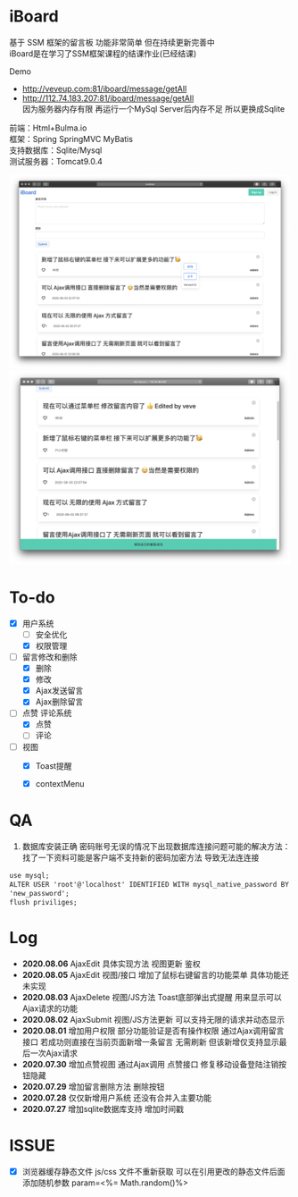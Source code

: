 # iBoard

基于 SSM 框架的留言板 功能非常简单 但在持续更新完善中<br>
iBoard是在学习了SSM框架课程的结课作业(已经结课)

Demo
+ http://veveup.com:81/iboard/message/getAll
+ http://112.74.183.207:81/iboard/message/getAll <br>
因为服务器内存有限 再运行一个MySql Server后内存不足 所以更换成Sqlite

前端：Html+Bulma.io<br>
框架：Spring SpringMVC MyBatis<br>
支持数据库：Sqlite/Mysql<br>
测试服务器：Tomcat9.0.4<br>


![img](./img/demo11.png)
![img](./img/demo12.png)


# To-do
 - [x] 用户系统
    - [ ] 安全优化
    - [x] 权限管理
 - [ ] 留言修改和删除
    - [x] 删除
    - [x] 修改
    - [x] Ajax发送留言
    - [x] Ajax删除留言
 - [ ] 点赞 评论系统
    - [x] 点赞
    - [ ] 评论
 - [ ] 视图
    - [x] Toast提醒
    - [x] contextMenu
 
 
 # QA
 1. 数据库安装正确 密码账号无误的情况下出现数据库连接问题可能的解决方法：<br>
 找了一下资料可能是客户端不支持新的密码加密方法 导致无法连连接
 ```mysql
use mysql;
ALTER USER 'root'@'localhost' IDENTIFIED WITH mysql_native_password BY 'new_password';
flush priviliges;
```


# Log
+ **2020.08.06** AjaxEdit 具体实现方法 视图更新 鉴权
+ **2020.08.05** AjaxEdit 视图/接口 增加了鼠标右键留言的功能菜单 具体功能还未实现
+ **2020.08.03** AjaxDelete 视图/JS方法 Toast底部弹出式提醒 用来显示可以Ajax请求的功能
+ **2020.08.02** AjaxSubmit 视图/JS方法更新 可以支持无限的请求并动态显示
+ **2020.08.01** 增加用户权限 部分功能验证是否有操作权限 通过Ajax调用留言接口 若成功则直接在当前页面新增一条留言 无需刷新 但该新增仅支持显示最后一次Ajax请求
+ **2020.07.30** 增加点赞视图 通过Ajax调用 点赞接口  修复移动设备登陆注销按钮隐藏
+ **2020.07.29** 增加留言删除方法 删除按钮
+ **2020.07.28** 仅仅新增用户系统 还没有合并入主要功能
+ **2020.07.27** 增加sqlite数据库支持 增加时间戳

# ISSUE
- [x] 浏览器缓存静态文件 js/css 文件不重新获取 可以在引用更改的静态文件后面添加随机参数 param=<%= Math.random()%>